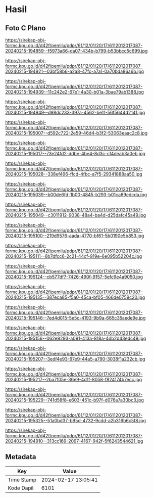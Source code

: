 # Hasil

## Foto C Plano

https://sirekap-obj-formc.kpu.go.id/d42f/pemilu/pdpr/61/12/01/20/17/6112012017087-20240215-194859--f5973a66-da07-434b-b799-b53bbcc5c699.jpg

https://sirekap-obj-formc.kpu.go.id/d42f/pemilu/pdpr/61/12/01/20/17/6112012017087-20240215-194921--03bf58b6-a2a8-47fc-a7a1-0a70bda86a6b.jpg

https://sirekap-obj-formc.kpu.go.id/d42f/pemilu/pdpr/61/12/01/20/17/6112012017087-20240215-194939--11c242e2-67e1-4a30-b01a-3bae79ab1388.jpg

https://sirekap-obj-formc.kpu.go.id/d42f/pemilu/pdpr/61/12/01/20/17/6112012017087-20240215-194949--d98dc233-397a-4562-be11-56f5644d2141.jpg

https://sirekap-obj-formc.kpu.go.id/d42f/pemilu/pdpr/61/12/01/20/17/6112012017087-20240215-195007--d592c722-2e59-46d4-b3f2-53063eaac2c8.jpg

https://sirekap-obj-formc.kpu.go.id/d42f/pemilu/pdpr/61/12/01/20/17/6112012017087-20240215-195017--73e24fd2-ddbe-4be4-8d3c-cf4deab3a0eb.jpg

https://sirekap-obj-formc.kpu.go.id/d42f/pemilu/pdpr/61/12/01/20/17/6112012017087-20240215-195028--338ef496-ffcd-4fbc-a7f5-29341888aa50.jpg

https://sirekap-obj-formc.kpu.go.id/d42f/pemilu/pdpr/61/12/01/20/17/6112012017087-20240215-195039--b00de6fd-1b00-4845-b293-b01ca69edcda.jpg

https://sirekap-obj-formc.kpu.go.id/d42f/pemilu/pdpr/61/12/01/20/17/6112012017087-20240215-195049--c3011912-9038-48a4-ba4d-d25dafc45a49.jpg

https://sirekap-obj-formc.kpu.go.id/d42f/pemilu/pdpr/61/12/01/20/17/6112012017087-20240215-195100--219d9576-aada-4770-bf61-5b0190e5b853.jpg

https://sirekap-obj-formc.kpu.go.id/d42f/pemilu/pdpr/61/12/01/20/17/6112012017087-20240215-195111--6b7dfcc6-2c21-44cf-919e-6e095b52204c.jpg

https://sirekap-obj-formc.kpu.go.id/d42f/pemilu/pdpr/61/12/01/20/17/6112012017087-20240215-195124--cb577df7-7426-490f-9157-5efc9e4a9050.jpg

https://sirekap-obj-formc.kpu.go.id/d42f/pemilu/pdpr/61/12/01/20/17/6112012017087-20240215-195135--387eca85-f5a0-45ca-bf05-466de0759c20.jpg

https://sirekap-obj-formc.kpu.go.id/d42f/pemilu/pdpr/61/12/01/20/17/6112012017087-20240215-195146--7ed4d015-5e5c-4193-9b9a-665c35aede9e.jpg

https://sirekap-obj-formc.kpu.go.id/d42f/pemilu/pdpr/61/12/01/20/17/6112012017087-20240215-195156--062e9293-a091-413a-818a-4db2d43edc49.jpg

https://sirekap-obj-formc.kpu.go.id/d42f/pemilu/pdpr/61/12/01/20/17/6112012017087-20240215-195207--3edf4e93-97e9-44a5-a790-3038f1a232cb.jpg

https://sirekap-obj-formc.kpu.go.id/d42f/pemilu/pdpr/61/12/01/20/17/6112012017087-20240215-195217--2ba7f05e-36e9-4d1f-8058-f824174b7ecc.jpg

https://sirekap-obj-formc.kpu.go.id/d42f/pemilu/pdpr/61/12/01/20/17/6112012017087-20240215-195229--741d58f8-e603-451c-b97f-d076a7a30bc3.jpg

https://sirekap-obj-formc.kpu.go.id/d42f/pemilu/pdpr/61/12/01/20/17/6112012017087-20240215-195325--51a0bd37-b95d-4732-9cdd-a2b316b6c5f8.jpg

https://sirekap-obj-formc.kpu.go.id/d42f/pemilu/pdpr/61/12/01/20/17/6112012017087-20240215-194910--313cc169-2097-4167-942f-5f6243544621.jpg


## Metadata

| Key        | Value               |
| ---------- | ------------------- |
| Time Stamp | 2024-02-17 13:05:41 |
| Kode Dapil | 6101                |



